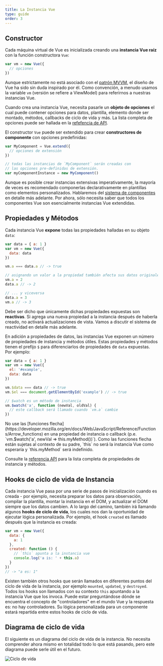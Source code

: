 ```yaml
---
title: La Instancia Vue
type: guide
order: 3
---
```


## Constructor

Cada máquina virtual de Vue es inicializada creando una **instancia Vue raíz** con la función constructora `Vue`:

``` js
var vm = new Vue({
  // opciones
})
```

Aunque estrictamente no está asociado con el [patrón MVVM](https://en.wikipedia.org/wiki/Model_View_ViewModel), el diseño de Vue ha sido sin duda inspirado por él. Como convención, a menudo usamos la variable `vm` (versión se refiere a ViewModel) para referirnos a nuestras instancias Vue.

Cuando crea una instancia Vue, necesita pasarle un **objeto de opciones** el cual puede contener opciones para datos, plantilla, elemento donde ser montado, métodos, callbacks de ciclo de vida y más. La lista completa de opciones puede ser hallada en la [refefencia de API](../api).

El constructor `Vue` puede ser extendido para crear **constructores de componente** con opciones predefinidas:

``` js
var MyComponent = Vue.extend({
  // opciones de extensión
})

// todas las instancias de `MyComponent` serán creadas con
// las opciones pre-definidas de extensión.
var myComponentInstance = new MyComponent()
```

Aunque es posible crear instancias extensivas imperativamente, la mayoría de veces es recomendado componerlas declarativamente en plantillas como elementos personalizados. Hablaremos del [sistema de componentes](components.html) en detalle más adelante. Por ahora, sólo necesita saber que todos los componentes Vue son esencialmente instancias Vue extendidas.

## Propiedades y Métodos

Cada instancia Vue **expone** todas las propiedades halladas en su objeto `data`:

``` js
var data = { a: 1 }
var vm = new Vue({
  data: data
})

vm.a === data.a // -> true

// asignando un valor a la propiedad también afecta sus datos originales
vm.a = 2
data.a // -> 2

// ... y viceversa
data.a = 3
vm.a // -> 3
```

Debe ser dicho que únicamente dichas propiedades expuestas son **reactivas**. Si agrega una nueva propiedad a la instancia después de haberla creado, no activará actualizaciones de vista. Vamos a discutir el sistema de reactividad en detalle más adelante.

En adición a propiedades de datos, las instancias Vue exponen un número de propiedades de instancia y métodos útiles. Estas propiedades y métodos tienen el prefijo `$` para diferenciarlos de propiedades de `data` expuestas. Por ejemplo:

``` js
var data = { a: 1 }
var vm = new Vue({
  el: '#example',
  data: data
})

vm.$data === data // -> true
vm.$el === document.getElementById('example') // -> true

// $watch es un método de instancia
vm.$watch('a', function (newVal, oldVal) {
  // este callback será llamado cuando `vm.a` cambie
})
```

<p class="tip">No use las [funciones flecha](https://developer.mozilla.org/en/docs/Web/JavaScript/Reference/Functions/Arrow_functions) en una propiedad de instancia o callback (p.e. `vm.$watch('a', newVal => this.myMethod())`). Como las funciones flecha están sujetas al contexto de su padre, `this` no será la instancia Vue como esperaría y `this.myMethod` será indefinido.</p>

Consulte la [referencia API](../api) para la lista completa de propiedades de instancia y métodos.

## Hooks de ciclo de vida de Instancia

Cada instancia Vue pasa por una serie de pasos de inicialización cuando es creada - por ejemplo, necesita preparar los datos para observación, compilar la plantilla, montar la instancia en el DOM, y actualizar el DOM siempre que los datos cambien. A lo largo del camino, también irá llamando algunos **hooks de ciclo de vida**, los cuales nos dan la oportunidad de ejecutar lógica personalizada. Por ejemplo, el hook `created` es llamado después que la instancia es creada:

``` js
var vm = new Vue({
  data: {
    a: 1
  },
  created: function () {
    // `this` apunta a la instancia vue
    console.log('a is: ' + this.a)
  }
})
// -> "a es: 1"
```

Existen también otros hooks que serán llamados en diferentes puntos del ciclo de vida de la instancia, por ejemplo `mounted`, `updated`, y `destroyed`. Todos los hooks son llamados con su contexto `this` apuntando a la instancia Vue que los invoca. Puede estar preguntándose dónde se encuentra el concepto de "controladores" en el mundo Vue y la respuesta es: no hay controladores. Su lógica personalizada para un componente estará repartida entre estos hooks de ciclo de vida.

## Diagrama de ciclo de vida

El siguiente es un diagrama del ciclo de vida de la instancia. No necesita comprender ahora mismo en totalidad todo lo que está pasando, pero este diagrama puede serle útil en el futuro.

![Ciclo de vida](/images/lifecycle.png)

